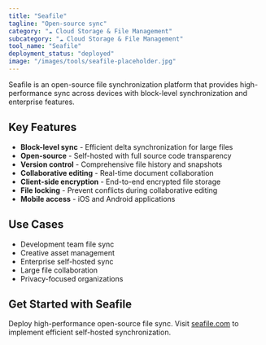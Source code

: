 ```yaml
---
title: "Seafile"
tagline: "Open-source sync"
category: "☁️ Cloud Storage & File Management"
subcategory: "☁️ Cloud Storage & File Management"
tool_name: "Seafile"
deployment_status: "deployed"
image: "/images/tools/seafile-placeholder.jpg"
---
```

Seafile is an open-source file synchronization platform that provides high-performance sync across devices with block-level synchronization and enterprise features.

## Key Features

- **Block-level sync** - Efficient delta synchronization for large files
- **Open-source** - Self-hosted with full source code transparency
- **Version control** - Comprehensive file history and snapshots
- **Collaborative editing** - Real-time document collaboration
- **Client-side encryption** - End-to-end encrypted file storage
- **File locking** - Prevent conflicts during collaborative editing
- **Mobile access** - iOS and Android applications

## Use Cases

- Development team file sync
- Creative asset management
- Enterprise self-hosted sync
- Large file collaboration
- Privacy-focused organizations

## Get Started with Seafile

Deploy high-performance open-source file sync. Visit [seafile.com](https://www.seafile.com) to implement efficient self-hosted synchronization.